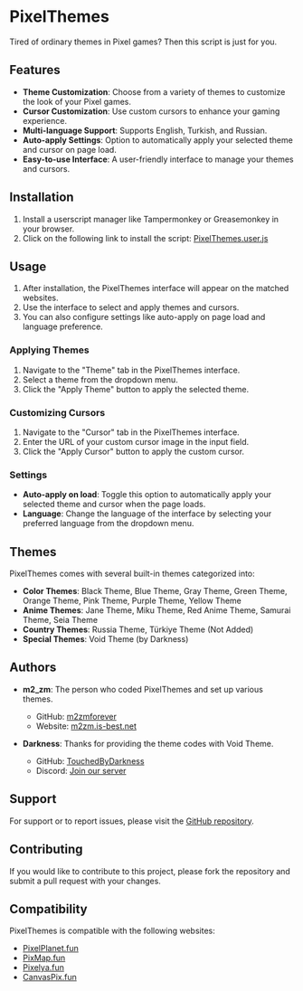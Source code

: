 # PixelThemes

Tired of ordinary themes in Pixel games? Then this script is just for you.

## Features

- **Theme Customization**: Choose from a variety of themes to customize the look of your Pixel games.
- **Cursor Customization**: Use custom cursors to enhance your gaming experience.
- **Multi-language Support**: Supports English, Turkish, and Russian.
- **Auto-apply Settings**: Option to automatically apply your selected theme and cursor on page load.
- **Easy-to-use Interface**: A user-friendly interface to manage your themes and cursors.

## Installation

1. Install a userscript manager like Tampermonkey or Greasemonkey in your browser.
2. Click on the following link to install the script: [PixelThemes.user.js](https://github.com/m2zmforever/PixelThemes/raw/main/Script/PixelThemes.user.js)

## Usage

1. After installation, the PixelThemes interface will appear on the matched websites.
2. Use the interface to select and apply themes and cursors.
3. You can also configure settings like auto-apply on page load and language preference.

### Applying Themes

1. Navigate to the "Theme" tab in the PixelThemes interface.
2. Select a theme from the dropdown menu.
3. Click the "Apply Theme" button to apply the selected theme.

### Customizing Cursors

1. Navigate to the "Cursor" tab in the PixelThemes interface.
2. Enter the URL of your custom cursor image in the input field.
3. Click the "Apply Cursor" button to apply the custom cursor.

### Settings

- **Auto-apply on load**: Toggle this option to automatically apply your selected theme and cursor when the page loads.
- **Language**: Change the language of the interface by selecting your preferred language from the dropdown menu.

## Themes

PixelThemes comes with several built-in themes categorized into:

- **Color Themes**: Black Theme, Blue Theme, Gray Theme, Green Theme, Orange Theme, Pink Theme, Purple Theme, Yellow Theme
- **Anime Themes**: Jane Theme, Miku Theme, Red Anime Theme, Samurai Theme, Seia Theme
- **Country Themes**: Russia Theme, Türkiye Theme (Not Added)
- **Special Themes**: Void Theme (by Darkness)

## Authors

- **m2_zm**: The person who coded PixelThemes and set up various themes.
  - GitHub: [m2zmforever](https://github.com/m2zmforever)
  - Website: [m2zm.is-best.net](https://m2zm.is-best.net)

- **Darkness**: Thanks for providing the theme codes with Void Theme.
  - GitHub: [TouchedByDarkness](https://github.com/TouchedByDarkness)
  - Discord: [Join our server](https://discord.gg/VyfVmD2nhZ)

## Support

For support or to report issues, please visit the [GitHub repository](https://github.com/m2zmforever/PixelThemes).

## Contributing

If you would like to contribute to this project, please fork the repository and submit a pull request with your changes.

## Compatibility

PixelThemes is compatible with the following websites:
- [PixelPlanet.fun](https://pixelplanet.fun/)
- [PixMap.fun](https://pixmap.fun/)
- [Pixelya.fun](https://pixelya.fun/)
- [CanvasPix.fun](https://canvaspix.fun/)
